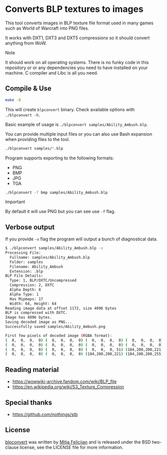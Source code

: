# Converts BLP textures to images

This tool converts images in BLP texture file format used in many games such as
World of Warcraft into PNG files.

It works with DXT1, DXT3 and DXT5 compressions so it should convert anything
from WoW.

> [!NOTE]
> It should work on all operating systems. There is no funky code in this
> repository or or any dependencies you need to have installed on your machine.
> C compiler and Libc is all you need.

## Compile & Use

```sh
make -B
```

This will create `blpconvert` binary. Check available options with
`./blpconvert -h`.

Basic example of usage is `./blpconvert samples/Ability_Ambush.blp`.

You can provide multiple input files or you can also use Bash expansion when
providing files to the tool.

```sh
./blpconvert samples/*.blp
```

Program supports exporting to the following formats:

- PNG
- BMP
- JPG
- TGA

```sh
./blpconvert -f bmp samples/Ability_Ambush.blp
```

> [!IMPORTANT]
> By default it will use PNG but you can see use `-f` flag.

## Verbose output

If you provide `-v` flag the program will output a bunch of diagnostical data.

```sh
$ ./blpconvert samples/Ability_Ambush.blp -v
Processing File:
  Fullname: samples/Ability_Ambush.blp
  Folder: samples
  Filename: Ability_Ambush
  Extension: .blp
BLP File Details:
  Type: 1, BLP/DXTC/Uncompressed
  Compression: 2, DXTC
  Alpha Depth: 8
  Alpha Type: 1
  Has Mipmaps: 17
  Width: 64, Height: 64
Reading image data at offset 1172, size 4096 bytes
BLP is compressed with DXTC.
Image has 4096 bytes.
Saving decoded image as PNG...
Successfully saved samples/Ability_Ambush.png

First few pixels of decoded image (RGBA format):
(  0,  0,  0,  0) (  0,  0,  0,  0) (  0,  0,  0,  0) (  0,  0,  0,  0)
(  0,  0,  0,  0) (  0,  0,  0,  0) (  0,  0,  0,  0) (  0,  0,  0,  0)
(  0,  0,  0,  0) (  0,  0,  0,  0) (  0,  0,  0, 51) (184,200,200,221)
(  0,  0,  0,  0) (  0,  0,  0,  0) (184,200,200,221) (184,200,200,255)
```

## Reading material

- https://wowwiki-archive.fandom.com/wiki/BLP_file
- https://en.wikipedia.org/wiki/S3_Texture_Compression

## Special thanks

- https://github.com/nothings/stb

## License

[blpconvert](https://github.com/mitjafelicijan/blpconvert) was written by [Mitja
Felicijan](https://mitjafelicijan.com) and is released under the BSD
two-clause license, see the LICENSE file for more information.
